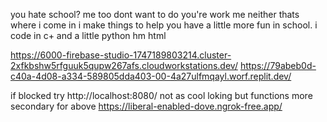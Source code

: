 you hate school? me too
dont want to do you're work me neither 
thats where i come in i make things to help you have a little more fun in school.
i code in c+ and a little python hm html

<!---
kyleschoolearning/kyleschoolearning is a ✨ special ✨ repository because its `README.md` (this file) appears on your GitHub profile.
You can click the Preview link to take a look at your changes.
--->
 https://6000-firebase-studio-1747189803214.cluster-2xfkbshw5rfguuk5qupw267afs.cloudworkstations.dev/
https://79abeb0d-c40a-4d08-a334-589805dda403-00-4a27ulfmqayl.worf.replit.dev/





   if blocked try http://localhost:8080/ not as cool loking but functions more
secondary for above https://liberal-enabled-dove.ngrok-free.app/
